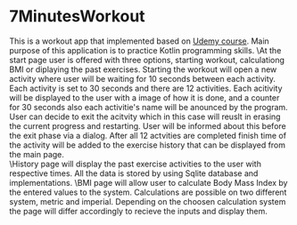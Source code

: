 # 7MinutesWorkout
This is a workout app that implemented based on [Udemy course](https://www.udemy.com/course/android-kotlin-developer/learn/lecture/16824538?start=15#overview). Main purpose of this application is to practice Kotlin programming skills.
\At the start page user is offered with three options, starting workout, calculationg BMI or diplaying the past exercises.  Starting the workout will open a new activity where user will be waiting for 10 seconds between each activity. Each activity is set to 30 seconds
and there are 12 activities. Each acitivity will be displayed to the user with a image of how it is done, and a counter for 30 seconds also each 
activitie's name will be anounced by the program. User can decide to exit the acitvity which in this case will reuslt in erasing the current progress 
and restarting. User will be informed about this before the exit phase via a dialog. After all 12 actvities are completed finish time of the activity 
will be added to the exercise history that can be displayed from the main page.  
\History page will display the past exercise activities to the user with respective times. All the data is stored by using Sqlite database and implementations.
\BMI page will allow user to calculate Body Mass Index by the entered values to the system. Calculations are possible on two different system, metric and
imperial. Depending on the choosen calculation system the page will differ accordingly to recieve the inputs and display them.
